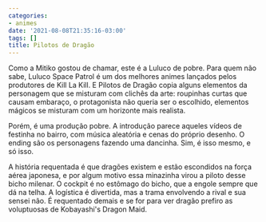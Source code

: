 ```yaml
---
categories:
- animes
date: '2021-08-08T21:35:16-03:00'
tags: []
title: Pilotos de Dragão
---
```


Como a Mitiko gostou de chamar, este é a Luluco de pobre. Para quem não sabe, Luluco Space Patrol é um dos melhores animes lançados pelos produtores de Kill La Kill. E Pilotos de Dragão copia alguns elementos da personagem que se misturam com clichês da arte: roupinhas curtas que causam embaraço, o protagonista não queria ser o escolhido, elementos mágicos se misturam com um horizonte mais realista.

Porém, é uma produção pobre. A introdução parece aqueles vídeos de festinha no bairro, com música aleatória e cenas do próprio desenho. O ending são os personagens fazendo uma dancinha. Sim, é isso mesmo, e só isso.

A história requentada é que dragões existem e estão escondidos na força aérea japonesa, e por algum motivo essa minazinha virou a piloto desse bicho milenar. O cockpit é no estômago do bicho, que a engole sempre que dá na telha. A logística é divertida, mas a trama envolvendo a rival e sua sensei não. É requentado demais e se for para ver dragão prefiro as voluptuosas de Kobayashi's Dragon Maid.